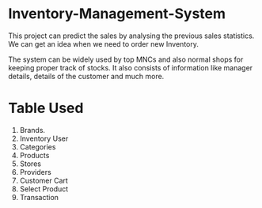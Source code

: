 # Inventory-Management-System

This project can predict the sales by analysing the previous sales statistics. We can get an idea when we need to order new Inventory.

The system can be widely used by top MNCs and also normal shops for keeping proper track of stocks.
It also consists of information like manager details, details of the customer and much more.

# Table Used

1) Brands.
2) Inventory User
3) Categories
4) Products
5) Stores
6) Providers
7) Customer Cart
8) Select Product
9) Transaction
